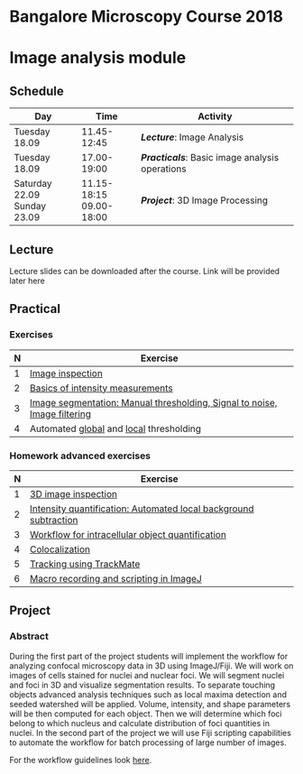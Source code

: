 # Bangalore Microscopy Course 2018
# Image analysis module

## Schedule

|             Day                |           Time             |                Activity           |
|--------------------------------|----------------------------|-----------------------------------|
|         Tuesday 18.09          |        11.45-12:45         | ***Lecture***: Image Analysis     |
|         Tuesday 18.09          |        17.00-19:00         | ***Practicals***: Basic image analysis operations |
| Saturday 22.09<br>Sunday 23.09 | 11.15-18:15<br>09.00-18:00 | ***Project***: 3D Image Processing|

## Lecture

Lecture slides can be downloaded after the course. Link will be provided later here

## Practical

### Exercises

|  N  |  Exercise  |
|-----|------------|
|  1  |[Image inspection](https://github.com/tischi/imagej-courses/blob/master/practicals/basic-image-inspection-and-handling.md#activity-image-content-inspection)|
|  2  |[Basics of intensity measurements](https://github.com/tischi/imagej-courses/blob/master/practicals/intensity-quantification.md)|
|  3  |[Image segmentation: Manual thresholding, Signal to noise, Image filtering](https://github.com/tischi/imagej-courses/blob/master/practicals/image-segmentation.md)|
|  4  |Automated [global](https://github.com/tischi/imagej-courses/blob/master/practicals/image-segmentation.md#automated-global-thresholding) and [local](https://github.com/tischi/imagej-courses/blob/master/practicals/image-segmentation.md#automated-local-tresholding-under-development) thresholding 

### Homework advanced exercises

| N | Exercise |
|------|-------|
|  1  |[3D image inspection](https://github.com/tischi/imagej-courses/blob/master/practicals/3D-image-inspection.md)|
|  2  |[Intensity quantification: Automated local background subtraction](https://github.com/tischi/imagej-courses/blob/master/practicals/automated-local-background-subtraction-for-intensity-quantifications.md#intensity-measurements-with-automated-local-background-subtraction--) |
|  3  |[Workflow for intracellular object quantification](https://github.com/tischi/imagej-courses/blob/master/practicals/workflow-2d-intracellular-spot-detection.md#workflow-autophagosome-quantification) | 
|  4  |[Colocalization](https://github.com/tischi/imagej-courses/blob/master/practicals/colocalisation.md#colocalisation) |
|  5  |[Tracking using TrackMate](https://github.com/tischi/imagej-courses/blob/master/practicals/tracking-with-trackmate.md)  |
|  6 |[Macro recording and scripting in ImageJ](https://github.com/tischi/imagej-courses/blob/master/practicals/macro-recording.md) |




## Project

### Abstract

During the first part of the project students will implement the workflow for analyzing confocal microscopy data in 3D using ImageJ/Fiji. We will work on images of cells stained for nuclei and nuclear foci. We will segment nuclei and foci in 3D and visualize segmentation results. To separate touching objects advanced analysis techniques such as local maxima detection and seeded watershed will be applied. Volume, intensity, and shape parameters will be then computed for each object. Then we will determine which foci belong to which nucleus and calculate distribution of foci quantities in nuclei. In the second part of the project we will use Fiji scripting capabilities to automate the workflow for batch processing of large number of images.

For the workflow guidelines look [here](https://github.com/tischi/imagej-courses/blob/master/schedules/2018_September_18-Bangalore-Microscopy-Course/Project.md). 
